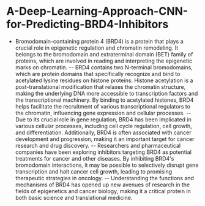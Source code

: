 # A-Deep-Learning-Approach-CNN-for-Predicting-BRD4-Inhibitors
- Bromodomain-containing protein 4 (BRD4) is a protein that plays a crucial role in epigenetic regulation and chromatin remodeling. It belongs to the bromodomain and extraterminal domain (BET) family of proteins, which are involved in reading and interpreting the epigenetic marks on chromatin.
-- BRD4 contains two N-terminal bromodomains, which are protein domains that specifically recognize and bind to acetylated lysine residues on histone proteins. Histone acetylation is a post-translational modification that relaxes the chromatin structure, making the underlying DNA more accessible to transcription factors and the transcriptional machinery. By binding to acetylated histones, BRD4 helps facilitate the recruitment of various transcriptional regulators to the chromatin, influencing gene expression and cellular processes.
-- Due to its crucial role in gene regulation, BRD4 has been implicated in various cellular processes, including cell cycle regulation, cell growth, and differentiation. Additionally, BRD4 is often associated with cancer development and progression, making it an important target for cancer research and drug discovery.
-- Researchers and pharmaceutical companies have been exploring inhibitors targeting BRD4 as potential treatments for cancer and other diseases. By inhibiting BRD4's bromodomain interactions, it may be possible to selectively disrupt gene transcription and halt cancer cell growth, leading to promising therapeutic strategies in oncology.
-- Understanding the functions and mechanisms of BRD4 has opened up new avenues of research in the fields of epigenetics and cancer biology, making it a critical protein in both basic science and translational medicine.
